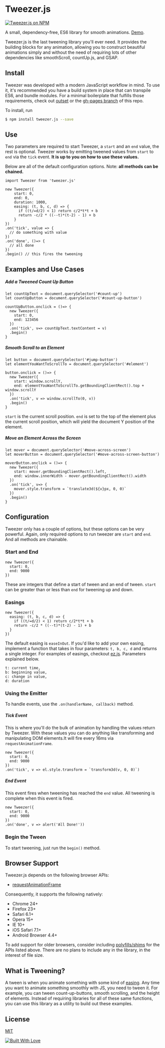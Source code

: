 # Tweezer.js

[![Tweezer.js on NPM](https://img.shields.io/npm/v/tweezer.js.svg)](https://www.npmjs.com/package/tweezer.js)

A small, dependency-free, ES6 library for smooth animations. [Demo](http://jaxgeller.com/tweezer.js/).

Tweezer.js is the last tweening library you'll ever need. It provides the building blocks for any animation, allowing you to construct beautiful animations simply and without the need of requiring lots of other dependencies like smoothScroll, countUp.js, and GSAP.

## Install

Tweezer was developed with a modern JavaScript workflow in mind. To use it, it's recommended you have a build system in place that can transpile ES6, and bundle modules. For a minimal boilerplate that fulfills those requirements, check out [outset](https://github.com/callmecavs/outset) or the [gh-pages branch](https://github.com/jaxgeller/tweezer.js/tree/gh-pages) of this repo.

To install, run

```bash
$ npm install tweezer.js --save
```

## Use

Two parameters are required to start Tweezer, a `start` and an `end` value, the rest is optional. Tweezer works by emitting tweened values from `start` to `end` via the `tick` event. **It is up to you on how to use these values.**

Below are all of the default configuration options. Note: **all methods can be chained.**

```es6
import Tweezer from 'tweezer.js'

new Tweezer({
    start: 0,
    end: 0,
    duration: 1000,
    easing: (t, b, c, d) => {
      if ((t/=d/2) < 1) return c/2*t*t + b
      return -c/2 * ((--t)*(t-2) - 1) + b
    }
})
.on('tick', value => {
  // do something with value
})
.on('done', ()=> {
  // all done
})
.begin() // this fires the tweening
```

## Examples and Use Cases

##### Add a Tweened Count Up Button

```es6
let countUpText = document.querySelector('#count-up')
let countUpButton = document.querySelector('#count-up-button')

countUpButton.onclick = ()=> {
  new Tweezer({
    start: 0,
    end: 123456
  })
  .on('tick', v=> countUpText.textContent = v)
  .begin()
}
```

##### Smooth Scroll to an Element

```es6
let button = document.querySelector('#jump-button')
let elementYouWantToScrollTo = document.querySelector('#element')

button.onclick = ()=> {
  new Tweezer({
    start: window.scrollY,
    end: elementYouWantToScrollTo.getBoundingClientRect().top + window.scrollY
  })
  .on('tick', v => window.scrollTo(0, v))
  .begin()
}
```

`start` is the current scroll position. `end` is set to the top of the element plus the current scroll position,
which will yield the document Y position of the element.

##### Move an Element Across the Screen

```es6
let mover = document.querySelector('#move-across-screen')
let moverButton = document.querySelector('#move-across-screen-button')

moverButton.onclick = ()=> {
  new Tweezer({
    start: mover.getBoundingClientRect().left,
    end: window.innerWidth - mover.getBoundingClientRect().width
  })
  .on('tick', v=> {
    mover.style.transform = `translate3d(${v}px, 0, 0)`
  })
  .begin()
}
```

## Configuration

Tweezer only has a couple of options, but these options can be very powerful. Again, only required options to run tweezer are `start` and `end`. And all methods are chainable.

### Start and End

```es6
new Tweezer({
  start: 0,
  end: 9000
})
```

These are integers that define a start of tween and an end of tween. `start` can be greater than or less than `end` for tweening up and down.

### Easings

```es6
new Tweezer({
  easing: (t, b, c, d) => {
    if ((t/=d/2) < 1) return c/2*t*t + b
    return -c/2 * ((--t)*(t-2) - 1) + b
  }
})
```

The default easing is `easeInOut`.  If you'd like to add your own easing, implement a function that takes in four parameters: `t, b, c, d` and returns a single integer. For examples of easings, checkout [ez.js](https://github.com/jaxgeller/ez.js).  Parameters explained below.

```
t: current time,
b: beginning value,
c: change in value,
d: duration
```

### Using the Emitter

To handle events, use the `.on(handlerName, callback)` method.

##### Tick Event

This is where you'll do the bulk of animation by handling the values return by Tweezer. With these values you can do anything like transforming and manipulating DOM elements.It will fire every 16ms via `requestAnimationFrame`.

```es6
new Tweezer({
  start: 0,
  end: 9000
})
.on('tick', v => el.style.transform = `transform3d(v, 0, 0)`)
```

##### End Event

This event fires when tweening has reached the `end` value.  All tweening is complete when this event is fired.

```es6
new Tweezer({
  start: 0,
  end: 9000
})
.on('done', v => alert('All Done!'))
```

### Begin the Tween

To start tweening, just run the `begin()` method.

## Browser Support

Tweezer.js depends on the following browser APIs:

* [requestAnimationFrame](https://developer.mozilla.org/en-US/docs/Web/API/window/requestAnimationFrame)

Consequently, it supports the following natively:

* Chrome 24+
* Firefox 23+
* Safari 6.1+
* Opera 15+
* IE 10+
* iOS Safari 7.1+
* Android Browser 4.4+

To add support for older browsers, consider including [polyfills/shims](https://gist.github.com/paulirish/1579671) for the APIs listed above. There are no plans to include any in the library, in the interest of file size.

## What is Tweening?

A tween is when you animate something with some kind of [easing](http://easings.net/). Any time you want to animate something smoothly with JS, you need to tween it. For example, you can tween count-up-buttons, smooth scrolling, and the height of elements. Instead of requiring libraries for all of these same functions, you can use this library as a utility to build out these examples.

## License

[MIT](https://github.com/jaxgeller/tweezer.js/blob/master/LICENSE)

[![Built With Love](http://forthebadge.com/images/badges/built-with-love.svg)](http://forthebadge.com)
